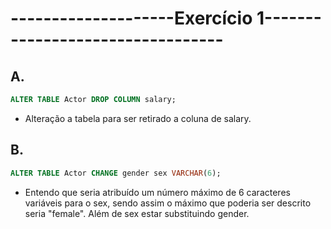 # --------------------Exercício 1---------------------------------
## A.
```sql
ALTER TABLE Actor DROP COLUMN salary;
```
- Alteração a tabela para ser retirado a coluna de salary.

## B.
```sql
ALTER TABLE Actor CHANGE gender sex VARCHAR(6);
```
- Entendo que seria atribuído um número máximo de 6 caracteres variáveis para o sex, sendo assim o máximo que poderia ser descrito seria "female". Além de sex estar substituindo gender.
